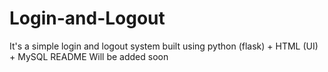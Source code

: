# Login-and-Logout
It's a simple login and logout system built using python (flask) + HTML (UI) + MySQL
README 
Will be added soon
